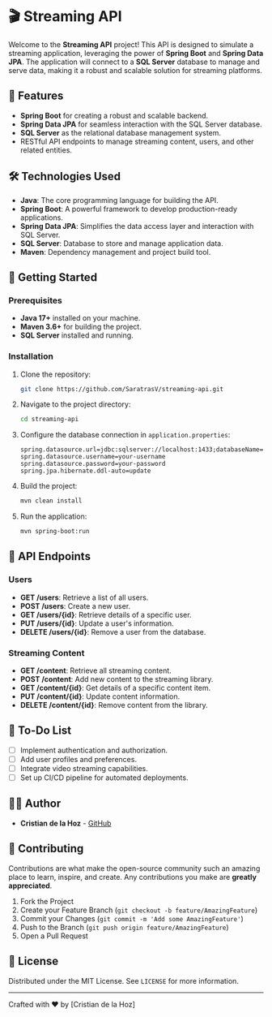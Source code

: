 # 🎬 Streaming API

Welcome to the **Streaming API** project! This API is designed to simulate a streaming application, leveraging the power of **Spring Boot** and **Spring Data JPA**. The application will connect to a **SQL Server** database to manage and serve data, making it a robust and scalable solution for streaming platforms.

## 🌟 Features

- **Spring Boot** for creating a robust and scalable backend.
- **Spring Data JPA** for seamless interaction with the SQL Server database.
- **SQL Server** as the relational database management system.
- RESTful API endpoints to manage streaming content, users, and other related entities.

## 🛠️ Technologies Used

- **Java**: The core programming language for building the API.
- **Spring Boot**: A powerful framework to develop production-ready applications.
- **Spring Data JPA**: Simplifies the data access layer and interaction with SQL Server.
- **SQL Server**: Database to store and manage application data.
- **Maven**: Dependency management and project build tool.

## 🚀 Getting Started

### Prerequisites

- **Java 17+** installed on your machine.
- **Maven 3.6+** for building the project.
- **SQL Server** installed and running.

### Installation

1. Clone the repository:

    ```bash
    git clone https://github.com/SaratrasV/streaming-api.git
    ```

2. Navigate to the project directory:

    ```bash
    cd streaming-api
    ```

3. Configure the database connection in `application.properties`:

    ```properties
    spring.datasource.url=jdbc:sqlserver://localhost:1433;databaseName=streamingdb
    spring.datasource.username=your-username
    spring.datasource.password=your-password
    spring.jpa.hibernate.ddl-auto=update
    ```

4. Build the project:

    ```bash
    mvn clean install
    ```

5. Run the application:

    ```bash
    mvn spring-boot:run
    ```

## 🧩 API Endpoints

### Users

- **GET /users**: Retrieve a list of all users.
- **POST /users**: Create a new user.
- **GET /users/{id}**: Retrieve details of a specific user.
- **PUT /users/{id}**: Update a user's information.
- **DELETE /users/{id}**: Remove a user from the database.

### Streaming Content

- **GET /content**: Retrieve all streaming content.
- **POST /content**: Add new content to the streaming library.
- **GET /content/{id}**: Get details of a specific content item.
- **PUT /content/{id}**: Update content information.
- **DELETE /content/{id}**: Remove content from the library.

## 📝 To-Do List

- [ ] Implement authentication and authorization.
- [ ] Add user profiles and preferences.
- [ ] Integrate video streaming capabilities.
- [ ] Set up CI/CD pipeline for automated deployments.

## 👨‍💻 Author

- **Cristian de la Hoz** - [GitHub](https://github.com/SaratrasV)

## 🤝 Contributing

Contributions are what make the open-source community such an amazing place to learn, inspire, and create. Any contributions you make are **greatly appreciated**.

1. Fork the Project
2. Create your Feature Branch (`git checkout -b feature/AmazingFeature`)
3. Commit your Changes (`git commit -m 'Add some AmazingFeature'`)
4. Push to the Branch (`git push origin feature/AmazingFeature`)
5. Open a Pull Request

## 📄 License

Distributed under the MIT License. See `LICENSE` for more information.

---

Crafted with ❤️ by [Cristian de la Hoz]
